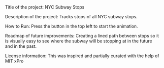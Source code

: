 Title of the project: NYC Subway Stops

Description of the project: Tracks stops of all NYC subway stops. 

How to Run: Press the button in the top left to start the animation. 

Roadmap of future improvements: Creating a lined path between stops so it is visually easy to see where the subway will be stopping at in the future and in the past. 

License information: This was inspired and partially curated with the help of MIT xPro
